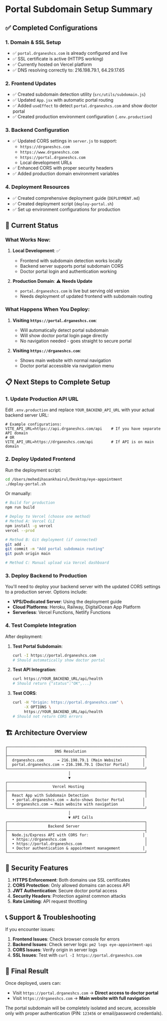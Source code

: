# Portal Subdomain Setup Summary

## ✅ **Completed Configurations**

### 1. **Domain & SSL Setup**
- ✅ `portal.drganeshcs.com` is already configured and live
- ✅ SSL certificate is active (HTTPS working)
- ✅ Currently hosted on Vercel platform
- ✅ DNS resolving correctly to: 216.198.79.1, 64.29.17.65

### 2. **Frontend Updates**
- ✅ Created subdomain detection utility (`src/utils/subdomain.js`)
- ✅ Updated `App.jsx` with automatic portal routing
- ✅ Added `useEffect` to detect `portal.drganeshcs.com` and show doctor portal
- ✅ Created production environment configuration (`.env.production`)

### 3. **Backend Configuration**
- ✅ Updated CORS settings in `server.js` to support:
  - `https://drganeshcs.com`
  - `https://www.drganeshcs.com`
  - `https://portal.drganeshcs.com`
  - Local development URLs
- ✅ Enhanced CORS with proper security headers
- ✅ Added production domain environment variables

### 4. **Deployment Resources**
- ✅ Created comprehensive deployment guide (`DEPLOYMENT.md`)
- ✅ Created deployment script (`deploy-portal.sh`)
- ✅ Set up environment configurations for production

## 🔄 **Current Status**

### What Works Now:
1. **Local Development**: ✅
   - Frontend with subdomain detection works locally
   - Backend server supports portal subdomain CORS
   - Doctor portal login and authentication working

2. **Production Domain**: ⚠️ **Needs Update**
   - `portal.drganeshcs.com` is live but serving old version
   - Needs deployment of updated frontend with subdomain routing

### What Happens When You Deploy:
1. **Visiting `https://portal.drganeshcs.com`**:
   - Will automatically detect portal subdomain
   - Will show doctor portal login page directly
   - No navigation needed - goes straight to secure portal

2. **Visiting `https://drganeshcs.com`**:
   - Shows main website with normal navigation
   - Doctor portal accessible via navigation menu

## 📋 **Next Steps to Complete Setup**

### 1. **Update Production API URL**
Edit `.env.production` and replace `YOUR_BACKEND_API_URL` with your actual backend server URL:

```env
# Example configurations:
VITE_API_URL=https://api.drganeshcs.com/api    # If you have separate API domain
# OR
VITE_API_URL=https://drganeshcs.com/api        # If API is on main domain
```

### 2. **Deploy Updated Frontend**
Run the deployment script:
```bash
cd /Users/mehedihasankhairul/Desktop/eye-appointment
./deploy-portal.sh
```

Or manually:
```bash
# Build for production
npm run build

# Deploy to Vercel (choose one method)
# Method A: Vercel CLI
npm install -g vercel
vercel --prod

# Method B: Git deployment (if connected)
git add .
git commit -m "Add portal subdomain routing"
git push origin main

# Method C: Manual upload via Vercel dashboard
```

### 3. **Deploy Backend to Production**
You'll need to deploy your backend server with the updated CORS settings to a production server. Options include:

- **VPS/Dedicated Server**: Using the deployment guide
- **Cloud Platforms**: Heroku, Railway, DigitalOcean App Platform
- **Serverless**: Vercel Functions, Netlify Functions

### 4. **Test Complete Integration**
After deployment:

1. **Test Portal Subdomain**:
   ```bash
   curl -I https://portal.drganeshcs.com
   # Should automatically show doctor portal
   ```

2. **Test API Integration**:
   ```bash
   curl https://YOUR_BACKEND_URL/api/health
   # Should return {"status":"OK",...}
   ```

3. **Test CORS**:
   ```bash
   curl -H "Origin: https://portal.drganeshcs.com" \
        -X OPTIONS \
        https://YOUR_BACKEND_URL/api/health
   # Should not return CORS errors
   ```

## 🏗️ **Architecture Overview**

```
┌─────────────────────────────────────────────────────────────┐
│                     DNS Resolution                          │
├─────────────────────────────────────────────────────────────┤
│  drganeshcs.com      → 216.198.79.1 (Main Website)         │
│  portal.drganeshcs.com → 216.198.79.1 (Doctor Portal)      │
└─────────────────────────────────────────────────────────────┘
                            │
                            ▼
┌─────────────────────────────────────────────────────────────┐
│                    Vercel Hosting                           │
├─────────────────────────────────────────────────────────────┤
│  React App with Subdomain Detection                         │
│  • portal.drganeshcs.com → Auto-shows Doctor Portal        │
│  • drganeshcs.com → Main website with navigation           │
└─────────────────────────────────────────────────────────────┘
                            │
                            ▼ API Calls
┌─────────────────────────────────────────────────────────────┐
│                  Backend Server                             │
├─────────────────────────────────────────────────────────────┤
│  Node.js/Express API with CORS for:                        │
│  • https://drganeshcs.com                                   │
│  • https://portal.drganeshcs.com                            │
│  • Doctor authentication & appointment management          │
└─────────────────────────────────────────────────────────────┘
```

## 🔐 **Security Features**

1. **HTTPS Enforcement**: Both domains use SSL certificates
2. **CORS Protection**: Only allowed domains can access API
3. **JWT Authentication**: Secure doctor portal access
4. **Security Headers**: Protection against common attacks
5. **Rate Limiting**: API request throttling

## 📞 **Support & Troubleshooting**

If you encounter issues:

1. **Frontend Issues**: Check browser console for errors
2. **Backend Issues**: Check server logs: `pm2 logs eye-appointment-api`
3. **CORS Issues**: Verify origin in server logs
4. **SSL Issues**: Test with `curl -I https://portal.drganeshcs.com`

## 🎉 **Final Result**

Once deployed, users can:
- Visit `https://portal.drganeshcs.com` → **Direct access to doctor portal**
- Visit `https://drganeshcs.com` → **Main website with full navigation**

The portal subdomain will be completely isolated and secure, accessible only with proper authentication (PIN: `123456` or email/password credentials).
